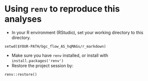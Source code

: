 # Using `renv` to reproduce this analyses
- In your R environment (RStudio), set your working directory to this directory.
```
setwd($YOUR-PATH/bgc_flow_AS_hqMAGs/r_markdown)
```
- Make sure you have `renv` installed, or install with `install.packages('renv')`
- Restore the project session by:
```
renv::restore()
```